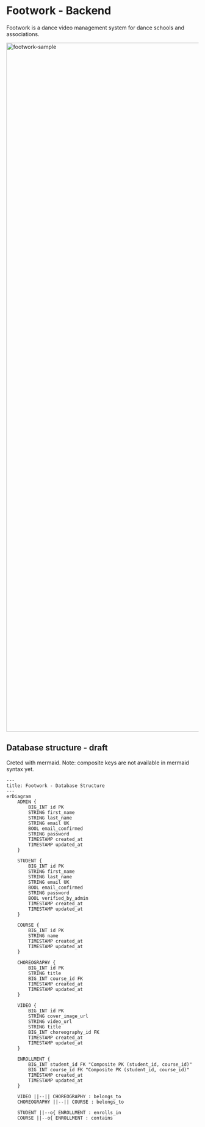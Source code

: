 # Footwork - Backend
Footwork is a dance video management system for dance schools and associations.

<img width="1800" alt="footwork-sample" src="https://github.com/user-attachments/assets/fb193522-fb59-4bf8-88d6-001b5d42f8e0">

## Database structure - draft
Creted with mermaid. Note: composite keys are not available in mermaid syntax yet.
```mermaid
---
title: Footwork - Database Structure
---
erDiagram
    ADMIN {
        BIG_INT id PK
        STRING first_name
        STRING last_name
        STRING email UK
        BOOL email_confirmed
        STRING password
        TIMESTAMP created_at
        TIMESTAMP updated_at
    }

    STUDENT {
        BIG_INT id PK
        STRING first_name
        STRING last_name
        STRING email UK
        BOOL email_confirmed
        STRING password
        BOOL verified_by_admin
        TIMESTAMP created_at
        TIMESTAMP updated_at
    }

    COURSE {
        BIG_INT id PK
        STRING name
        TIMESTAMP created_at
        TIMESTAMP updated_at
    }

    CHOREOGRAPHY {
        BIG_INT id PK
        STRING title
        BIG_INT course_id FK
        TIMESTAMP created_at
        TIMESTAMP updated_at
    }

    VIDEO {
        BIG_INT id PK
        STRING cover_image_url
        STRING video_url
        STRING title
        BIG_INT choreography_id FK
        TIMESTAMP created_at
        TIMESTAMP updated_at
    }

    ENROLLMENT {
        BIG_INT student_id FK "Composite PK (student_id, course_id)"
        BIG_INT course_id FK "Composite PK (student_id, course_id)"
        TIMESTAMP created_at
        TIMESTAMP updated_at
    }
    
    VIDEO ||--|| CHOREOGRAPHY : belongs_to
    CHOREOGRAPHY ||--|| COURSE : belongs_to

    STUDENT ||--o{ ENROLLMENT : enrolls_in
    COURSE ||--o{ ENROLLMENT : contains
```
